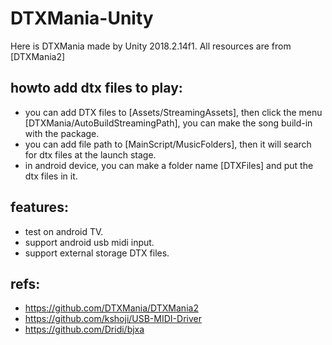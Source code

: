 # DTXMania-Unity

Here is DTXMania made by Unity 2018.2.14f1.  All resources are from [DTXMania2]

## howto add dtx files to play:
 * you can add DTX files to [Assets/StreamingAssets], then click the menu [DTXMania/AutoBuildStreamingPath], you can make the song build-in with the package.
 * you can add file path to [MainScript/MusicFolders], then it will search for dtx files at the launch stage.
 * in android device, you can make a folder name [DTXFiles] and put the dtx files in it.

## features:
 * test on android TV.
 * support android usb midi input.
 * support external storage DTX files.

## refs:
 * https://github.com/DTXMania/DTXMania2
 * https://github.com/kshoji/USB-MIDI-Driver
 * https://github.com/Dridi/bjxa

